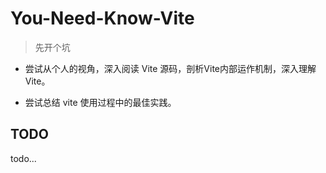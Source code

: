 # You-Need-Know-Vite

> 先开个坑

- 尝试从个人的视角，深入阅读 Vite 源码，剖析Vite内部运作机制，深入理解 Vite。

- 尝试总结 vite 使用过程中的最佳实践。

## TODO

todo...
